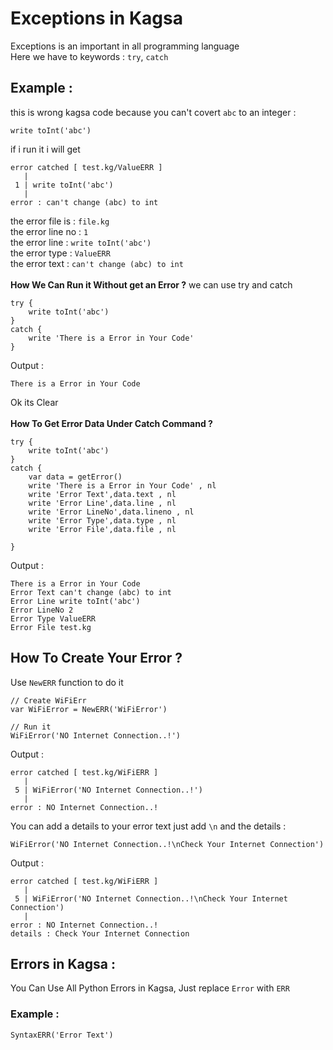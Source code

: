# Exceptions in Kagsa
Exceptions is an important in all programming language<br>
Here we have to keywords : `try`, `catch`
## Example :

this is wrong kagsa code because you can't covert `abc` to an integer :
```
write toInt('abc')
```
if i run it i will get
```
error catched [ test.kg/ValueERR ]
   |
 1 | write toInt('abc')
   |
error : can't change (abc) to int
```
the error file is : `file.kg`<br>
the error line no : `1`<br>
the error line  : `write toInt('abc')`<br>
the error type : `ValueERR`<br>
the error text : `can't change (abc) to int`<br><br>
**How We Can Run it Without get an Error ?**
we can use try and catch
```
try {
    write toInt('abc')
}
catch {
    write 'There is a Error in Your Code'
}
```
Output :
```
There is a Error in Your Code
```
Ok its Clear<br><br>
**How To Get Error Data Under Catch Command ?**
```
try {
    write toInt('abc')
}
catch {
    var data = getError()
    write 'There is a Error in Your Code' , nl
    write 'Error Text',data.text , nl
    write 'Error Line',data.line , nl
    write 'Error LineNo',data.lineno , nl
    write 'Error Type',data.type , nl
    write 'Error File',data.file , nl

}
```
Output :
```
There is a Error in Your Code 
Error Text can't change (abc) to int 
Error Line write toInt('abc')
Error LineNo 2
Error Type ValueERR
Error File test.kg
```
## How To Create Your Error ?
Use `NewERR` function to do it
```
// Create WiFiErr
var WiFiError = NewERR('WiFiError')

// Run it
WiFiError('NO Internet Connection..!')
```
Output :
```
error catched [ test.kg/WiFiERR ]
   |
 5 | WiFiError('NO Internet Connection..!')
   |
error : NO Internet Connection..!
```
You can add a details to your error text just add `\n` and the details :
```
WiFiError('NO Internet Connection..!\nCheck Your Internet Connection')
```

Output :
```
error catched [ test.kg/WiFiERR ]
   |
 5 | WiFiError('NO Internet Connection..!\nCheck Your Internet Connection')
   |
error : NO Internet Connection..!
details : Check Your Internet Connection
```

## Errors in Kagsa :
You Can Use All Python Errors in Kagsa, Just replace `Error` with `ERR`
### Example :
```
SyntaxERR('Error Text')
```